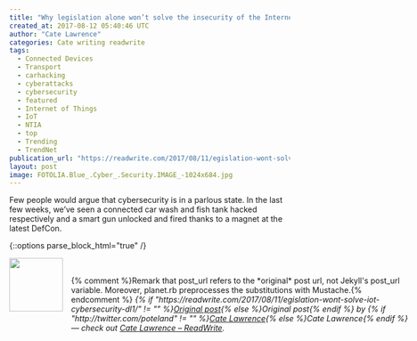```yaml
---
title: "Why legislation alone won’t solve the insecurity of the Internet of Things"
created_at: 2017-08-12 05:40:46 UTC
author: "Cate Lawrence"
categories: Cate writing readwrite
tags: 
  - Connected Devices
  - Transport
  - carhacking
  - cyberattacks
  - cybersecurity
  - featured
  - Internet of Things
  - IoT
  - NTIA
  - top
  - Trending
  - TrendNet
publication_url: "https://readwrite.com/2017/08/11/egislation-wont-solve-iot-cybersecurity-dl1/"
layout: post
image: FOTOLIA.Blue_.Cyber_.Security.IMAGE_-1024x684.jpg
---
```

Few people would argue that cybersecurity is in a parlous state. In the last few weeks, we’ve seen a connected car wash and fish tank hacked respectively and a smart gun unlocked and fired thanks to a magnet at the latest DefCon.


{::options parse_block_html="true" /}
<div class="author">
   <img src="http://www.rss-specifications.com/rss-spec-rss.gif" style="width: 96px; height: 96;">
   <span style="position: absolute; padding: 32px 15px;">{% comment %}Remark that post_url refers to the *original* post url, not Jekyll's post_url variable. Moreover, planet.rb preprocesses the substitutions with Mustache.{% endcomment %}
      <i>{% if "https://readwrite.com/2017/08/11/egislation-wont-solve-iot-cybersecurity-dl1/" != "" %}<a href="https://readwrite.com/2017/08/11/egislation-wont-solve-iot-cybersecurity-dl1/">Original post</a>{% else %}Original post{% endif %} by {% if "http://twitter.com/poteland" != "" %}<a href="http://twitter.com/poteland">Cate Lawrence</a>{% else %}Cate Lawrence{% endif %} &mdash; check out <a href="https://readwrite.com">Cate Lawrence – ReadWrite</a>.</i>
  </span>
</div>
